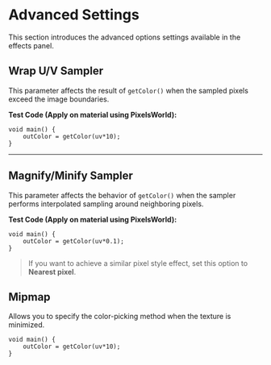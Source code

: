 # Advanced Settings

This section introduces the advanced options settings available in the effects panel.

## Wrap U/V Sampler

This parameter affects the result of ```getColor()``` when the sampled pixels exceed the image boundaries.

**Test Code (Apply on material using PixelsWorld):**

```glsl:wrap_uv_sampler.shader
void main() {
    outColor = getColor(uv*10);
}
```
---

## Magnify/Minify Sampler

This parameter affects the behavior of ```getColor()``` when the sampler performs interpolated sampling around neighboring pixels.

**Test Code (Apply on material using PixelsWorld):**

```glsl:wrap_uv_sampler.shader
void main() {
    outColor = getColor(uv*0.1);
}
```

> If you want to achieve a similar pixel style effect, set this option to **Nearest pixel**.

## Mipmap

Allows you to specify the color-picking method when the texture is minimized.

```glsl:wrap_uv_sampler.shader
void main() {
    outColor = getColor(uv*10);
}
```